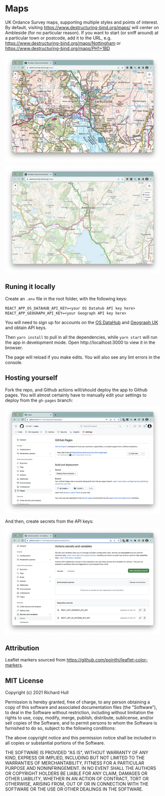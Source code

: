# Maps

UK Ordance Survey maps, supporting multiple styles and points of interest. By default, visiting https://www.destructuring-bind.org/maps/ will center on Ambleside (for no particular reason). If you want to start (or sniff around) at a particular town or postcode, add it to the URL, e.g. https://www.destructuring-bind.org/maps/Nottingham or https://www.destructuring-bind.org/maps/PH1+1BD

![maps-leisure](./doc/screenshots/maps_leisure.webp)

![maps-roads](./doc/screenshots/maps_roads.webp)

## Runing it locally

Create an `.env` file in the root folder, with the following keys:

```env
REACT_APP_OS_DATAHUB_API_KEY=<your OS Datahub API key here>
REACT_APP_GEOGRAPH_API_KEY=<your Geograph API key here>
```

You will need to sign up for accounts on the [OS DataHub](https://osdatahub.os.uk/)
and [Geograph UK](https://www.geograph.org.uk/) and obtain API keys. 

Then `yarn install` to pull in all the dependencies, while `yarn start` will run the app
in development mode. Open http://localhost:3000 to view it in the browser.

The page will reload if you make edits. You will also see any lint errors
in the console.

## Hosting yourself

Fork the repo, and Github actions will/should deploy the app to Github pages. You will almost
certainly have to manually edit your settings to deploy from the `gh-pages` branch:

![github-pages](./doc/screenshots/github_pages.webp)

And then, create secrets from the API keys:

![github-secrets](./doc/screenshots/github_secrets.webp)

## Attribution

Leaflet markers sourced from https://github.com/pointhi/leaflet-color-markers.

## MIT License

Copyright (c) 2021 Richard Hull

Permission is hereby granted, free of charge, to any person obtaining a copy
of this software and associated documentation files (the "Software"), to deal
in the Software without restriction, including without limitation the rights
to use, copy, modify, merge, publish, distribute, sublicense, and/or sell
copies of the Software, and to permit persons to whom the Software is
furnished to do so, subject to the following conditions:

The above copyright notice and this permission notice shall be included in all
copies or substantial portions of the Software.

THE SOFTWARE IS PROVIDED "AS IS", WITHOUT WARRANTY OF ANY KIND, EXPRESS OR
IMPLIED, INCLUDING BUT NOT LIMITED TO THE WARRANTIES OF MERCHANTABILITY,
FITNESS FOR A PARTICULAR PURPOSE AND NONINFRINGEMENT. IN NO EVENT SHALL THE
AUTHORS OR COPYRIGHT HOLDERS BE LIABLE FOR ANY CLAIM, DAMAGES OR OTHER
LIABILITY, WHETHER IN AN ACTION OF CONTRACT, TORT OR OTHERWISE, ARISING FROM,
OUT OF OR IN CONNECTION WITH THE SOFTWARE OR THE USE OR OTHER DEALINGS IN THE
SOFTWARE.
